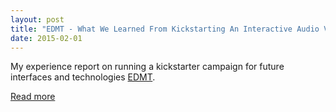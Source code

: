 ```yaml
---
layout: post
title: "EDMT - What We Learned From Kickstarting An Interactive Audio Visual Instrument"
date: 2015-02-01
---
```


My experience report on running a kickstarter campaign for future interfaces and technologies [EDMT](http://www.edmt.tv/). 

[Read more](https://medium.com/design-in-code/edmt-app-what-we-learned-from-kickstarting-an-audio-visual-instrument-a14e628169be#.vpgtgxipl)